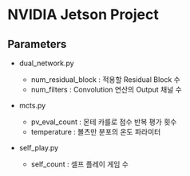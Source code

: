 # NVIDIA Jetson Project

## Parameters
- dual_network.py
  - num_residual_block : 적용할 Residual Block 수
  - num_filters : Convolution 연산의 Output 채널 수

- mcts.py
  - pv_eval_count : 몬테 카를로 점수 반복 평가 횟수
  - temperature : 볼츠만 분포의 온도 파라미터

- self_play.py
  - self_count : 셀프 플레이 게임 수

